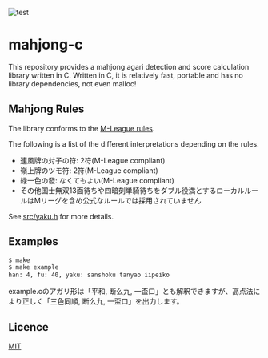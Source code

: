 ![test](https://github.com/otamajakusi/mahjong-c/actions/workflows/test.yaml/badge.svg)

# mahjong-c

This repository provides a mahjong agari detection and score calculation library written in C.
Written in C, it is relatively fast, portable and has no library dependencies, not even malloc!

## Mahjong Rules

The library conforms to the [M-League rules](https://m-league.jp/about/).

The following is a list of the different interpretations depending on the rules.
- 連風牌の対子の符: 2符(M-League compliant)
- 嶺上牌のツモ符: 2符(M-League compliant)
- 緑一色の發: なくてもよい(M-League compliant)
- その他国士無双13面待ちや四暗刻単騎待ちをダブル役満とするローカルルールはMリーグを含め公式なルールでは採用されていません

See [src/yaku.h](src/yaku.h) for more details.

## Examples

```bash
$ make
$ make example
han: 4, fu: 40, yaku: sanshoku tanyao iipeiko
```

example.cのアガリ形は「平和, 断么九, 一盃口」とも解釈できますが、高点法により正しく「三色同順, 断么九, 一盃口」を出力します。

## Licence

[MIT](LICENSE)
